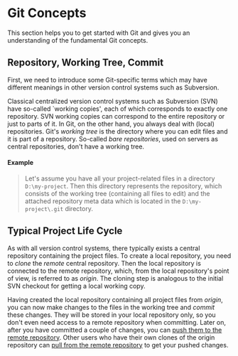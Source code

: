 # Git Concepts

This section helps you to get started with Git and gives you an
understanding of the fundamental Git concepts.

## Repository, Working Tree, Commit

First, we need to introduce some Git-specific terms which may have
different meanings in other version control systems such as Subversion.

Classical centralized version control systems such as Subversion (SVN)
have so-called \`working copies', each of which corresponds to exactly
one repository. SVN working copies can correspond to the entire
repository or just to parts of it. In Git, on the other hand, you always
deal with (local) repositories. Git's *working tree* is the directory
where you can edit files and it is part of a repository. So-called *bare
repositories*, used on servers as central repositories, don't have a
working tree.



#### Example
>
>
>
>Let's assume you have all your project-related files in a directory
>`D:\my-project`. Then this directory represents the repository, which
>consists of the working tree (containing all files to edit) and the
>attached repository meta data which is located in the
>`D:\my-project\.git` directory.
>
>

## Typical Project Life Cycle

As with all version control systems, there typically exists a central
repository containing the project files. To create a local repository,
you need to *clone* the *remote* central repository. Then the local
repository is connected to the remote repository, which, from the local
repository's point of view, is referred to as *origin*. The cloning step
is analogous to the initial SVN checkout for getting a local working
copy.

Having created the local repository containing all project files from
*origin*, you can now make changes to the files in the working tree and
*commit* these changes. They will be stored in your local repository
only, so you don't even need access to a remote repository when
committing. Later on, after you have committed a couple of changes, you
can [push them to the remote
repository](Synchronizing-with-Remote-Repositories.md#push).
Other users who have their own clones of the origin repository can [pull
from the remote
repository](Synchronizing-with-Remote-Repositories.md#pull)
to get your pushed changes.
